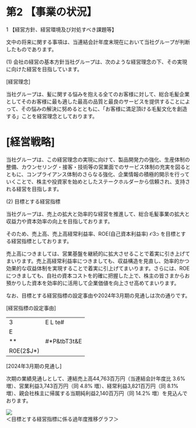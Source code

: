 # 第2 【事業の状況】

1 【経営方針、経営環境及び対処すべき課題等】

文中の将来に関する事項は、当連結会計年度末現在において当社グループが判断したものであります。

(1) 会社の経営の基本方針当社グループは、次のような経営理念の下、その実現に向けた経営を目指しています。

[経営理念]

当社グループは、髪に関する悩みを抱える全てのお客様に対して、総合毛髪企業としてそのお客様に最も適した最高の品質と最良のサービスを提供することによって、その悩みの解決に努めるとともに、「お客様に満足頂ける毛髪文化を創造する」ことを経営理念としております。

# [経営戦略]

当社グループは、この経営理念の実現に向けて、製品開発力の強化、生産体制の整備、カウンセリング・接客・技術等の営業面でのサービス体制の充実を図るとともに、コンプライアンス体制のさらなる強化、企業情報の積極的開示を行っていくことで、株主や投資家を始めとしたステークホルダーから信頼され、支持される経営を目指します。

(2) 目標とする経営指標

当社グループは、売上の拡大と効率的な経営を推進して、総合毛髪事業の拡大と収益力や資本効率の向上を目指しております。

そのため、売上高、売上高経常利益率、ROE(自己資本利益率) $\mathcal { O } 3 \supset$ を目標とする経営指標としております。

売上高につきましては、営業基盤を継続的に拡大させることで着実に引き上げてまいります。売上高経常利益率につきましても、収益構造を見直し、効率的かつ効果的な収益体制を実現することで着実に引上げてまいります。さらには、ROEにつきましても、自社の資本コストを的確に把握した上で、株主の皆さまからお預かりした資本を効率的に活用して企業価値を向上させ高めてまいります。

なお、目標とする経営指標の設定事由や2024年3月期の見通しは次の通りです。

[経営指標の設定事由]   

<table><tr><td>3</td><td>E L te#</td></tr><tr><td>E</td><td></td></tr><tr><td>**</td><td>#*P&amp;tbT3t&amp;E</td></tr><tr><td>R0E(2$J*)</td><td></td></tr></table>

[2024年3月期の見通し]

次期の業績見通しとして、連結売上高44,763百万円（当連結会計年度比 $3 . 6 \%$ 増）、営業利益3,743百万円（同 $4 . 8 \%$ 増）、経常利益3,821百万円（同 $8 . 1 \%$ 増）、親会社株主に帰属する当期純利益2,140百万円（同 $1 4 . 2 \%$ 増）を見込んでおります。

![](images/e84e6bc07e08f073374e782e0370aa9a366dd0979f427b9a731541e8842ec7cd.jpg)  
＜目標とする経営指標に係る過年度推移グラフ＞